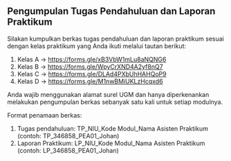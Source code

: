 ## Pengumpulan Tugas Pendahuluan dan Laporan Praktikum

Silakan kumpulkan berkas tugas pendahuluan dan laporan praktikum sesuai dengan kelas praktikum yang Anda ikuti melalui tautan berikut:

1. Kelas A -> https://forms.gle/xB3VbW1mLu8aNQNG6
2. Kelas B -> https://forms.gle/WpyCrXND4A2yf8nQ7
3. Kelas C -> https://forms.gle/DLAd4PXbUhHAHQoP9
4. Kelas D -> https://forms.gle/M1nwBMiUKLzHcqxd6

Anda wajib menggunakan alamat surel UGM dan hanya diperkenankan melakukan pengumpulan berkas sebanyak satu kali untuk setiap modulnya.

Format penamaan berkas:

1. Tugas pendahuluan: TP_NIU_Kode Modul_Nama Asisten Praktikum
(contoh: TP_346858_PEA01_Johan)
2. Laporan Praktikum: LP_NIU_Kode Modul_Nama Asisten Praktikum
(contoh: LP_346858_PEA01_Johan)